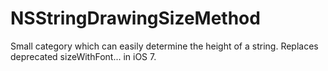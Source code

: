 NSStringDrawingSizeMethod
=========================

Small category which can easily determine the height of a string. Replaces deprecated sizeWithFont... in iOS 7.
